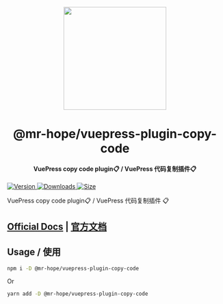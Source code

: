 <!-- markdownlint-disable -->
<p align="center">
  <img width="240" src="https://vuepress-theme-hope.github.io/logo.svg" style="text-align: center;"/>
</p>
<h1 align="center">@mr-hope/vuepress-plugin-copy-code</h1>
<h4 align="center">VuePress copy code plugin📋 / VuePress 代码复制插件📋</h4>

[![Version](https://img.shields.io/npm/v/@mr-hope/vuepress-plugin-copy-code.svg?style=flat-square&logo=npm) ![Downloads](https://img.shields.io/npm/dm/@mr-hope/vuepress-plugin-copy-code.svg?style=flat-square&logo=npm) ![Size](https://img.shields.io/bundlephobia/min/@mr-hope/vuepress-plugin-copy-code?style=flat-square&logo=npm)](https://www.npmjs.com/package/@mr-hope/vuepress-plugin-copy-code)

<!-- markdownlint-restore -->

VuePress copy code plugin📋 / VuePress 代码复制插件 📋

## [Official Docs](https://vuepress-theme-hope.github.io/v1/copy-code/) | [官方文档](https://vuepress-theme-hope.gitee.io/v1/copy-code/zh/)

## Usage / 使用

```bash
npm i -D @mr-hope/vuepress-plugin-copy-code
```

Or

```bash
yarn add -D @mr-hope/vuepress-plugin-copy-code
```
